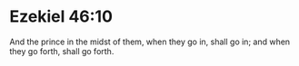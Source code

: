 # Ezekiel 46:10

And the prince in the midst of them, when they go in, shall go in; and when they go forth, shall go forth.